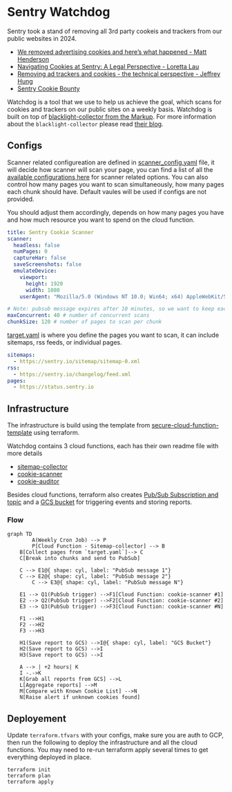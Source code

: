 # Sentry Watchdog
Sentry took a stand of removing all 3rd party cookeis and trackers from our public websites in 2024.
- [We removed advertising cookies and here’s what happened - Matt Henderson](https://blog.sentry.io/we-removed-advertising-cookies-heres-what-happened/)
- [Navigating Cookies at Sentry: A Legal Perspective - Loretta Lau](https://blog.sentry.io/navigating-cookies-at-sentry-a-legal-perspective/)
- [Removing ad trackers and cookies - the technical perspective - Jeffrey Hung](https://blog.sentry.io/removing-ad-trackers-and-cookies-the-technical-perspective/)
- [Sentry Cookie Bounty](https://sentry.io/cookiebounty/)

Watchdog is a tool that we use to help us achieve the goal, which scans for cookies and trackers on our public sites on a weekly basis. Watchdog is built on top of [blacklight-collector from the Markup](https://github.com/the-markup/blacklight-collector/tree/main?tab=readme-ov-file). For more information about the `blacklight-collector` please read [their blog](https://themarkup.org/blacklight/2020/09/22/how-we-built-a-real-time-privacy-inspector).

## Configs

Scanner related configureation are defined in [scanner_config.yaml](./scanner_config.yaml) file, it will decide how scanner will scan your page, you can find a list of all the [available configurations here](https://github.com/the-markup/blacklight-collector/tree/main?tab=readme-ov-file#collector-configuration) for scanner related options. You can also control how many pages you want to scan simultaneously, how many pages each chunk should have. Default vaules will be used if configs are not provided.

You should adjust them accordingly, depends on how many pages you have and how much resource you want to spend on the cloud function.
```yaml
title: Sentry Cookie Scanner
scanner:
  headless: false
  numPages: 0
  captureHar: false
  saveScreenshots: false
  emulateDevice:
    viewport:
      height: 1920
      width: 1080
    userAgent: "Mozilla/5.0 (Windows NT 10.0; Win64; x64) AppleWebKit/537.36 (KHTML, like Gecko) Chrome/132.0.0.0 Safari/537.3"

# Note: pubsub message expires after 10 minutes, so we want to keep each chunk under 10 minutes
maxConcurrent: 40 # number of concurrent scans
chunkSize: 120 # number of pages to scan per chunk
```

[target.yaml](./target.yaml) is where you define the pages you want to scan, it can include sitemaps, rss feeds, or individual pages. 
```yaml
sitemaps:
  - https://sentry.io/sitemap/sitemap-0.xml
rss:
  - https://sentry.io/changelog/feed.xml
pages:
  - https://status.sentry.io
```

## Infrastructure
The infrastructure is build using the template from [secure-cloud-function-template](https://github.com/getsentry/secure-cloud-functions-template) using terraform.

Watchdog contains 3 cloud functions, each has their own readme file with more details
- [sitemap-collector](./functions/sitemap-collector/)
- [cookie-scanner](./functions/cookie-scanner/)
- [cookie-auditor](./functions/cookie-auditor/)

Besides cloud functions, terraform also creates [Pub/Sub Subscription and topic](./pubsubs/page-scanning-pubsub/) and a [GCS bucket](./gcs/aggregated_reports_storage/) for triggering events and storing reports.

### Flow
```mermaid
graph TD
		A(Weekly Cron Job) --> P
		P[Cloud Function - Sitemap-collector] --> B
    B[Collect pages from `target.yaml`]--> C
    C[Break into chunks and send to PubSub] 
    
    C --> E1@{ shape: cyl, label: "PubSub message 1"}
    C --> E2@{ shape: cyl, label: "PubSub message 2"}
		C --> E3@{ shape: cyl, label: "PubSub message N"}
		
    E1 --> Q1(PubSub trigger) -->F1[Cloud Function: cookie-scanner #1]
    E2 --> Q2(PubSub trigger) -->F2[Cloud Function: cookie-scanner #2]
    E3 --> Q3(PubSub trigger) -->F3[Cloud Function: cookie-scanner #N]

    F1 -->H1
    F2 -->H2
    F3 -->H3

    H1(Save report to GCS) -->I@{ shape: cyl, label: "GCS Bucket"}
    H2(Save report to GCS) -->I
    H3(Save report to GCS) -->I

    A --> | +2 hours| K
    I -.->K
    K[Grab all reports from GCS] -->L
    L[Aggregate reports] -->M
    M[Compare with Known Cookie List] -->N
    N[Raise alert if unknown cookies found]

```

## Deployement

Update `terraform.tfvars` with your configs, make sure you are auth to GCP, then run the following to deploy the infrastructure and all the cloud functions.
You may need to re-run terraform apply several times to get everything deployed in place.

```
terraform init
terraform plan
terraform apply
```
